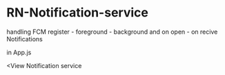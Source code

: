 # RN-Notification-service
handling FCM register - foreground - background and on open - on recive Notifications 


in App.js

<View
    <Text>
      Notification service
    </Text>
    <NotificationController />
</View>
